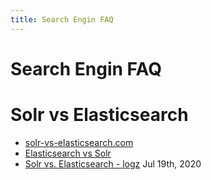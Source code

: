 ```yaml
---
title: Search Engin FAQ
---
```


# Search Engin FAQ

# Solr vs Elasticsearch

- [solr-vs-elasticsearch.com](https://solr-vs-elasticsearch.com/)
- [Elasticsearch vs Solr](https://db-engines.com/en/ranking_trend/system/Elasticsearch%3BMongoDB%3BSolr)
- [Solr vs. Elasticsearch - logz](https://logz.io/blog/solr-vs-elasticsearch/)
  Jul 19th, 2020
